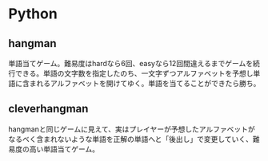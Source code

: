 # Python
<h2>
  hangman
  </h2>
単語当てゲーム。難易度はhardなら6回、easyなら12回間違えるまでゲームを続行できる。単語の文字数を指定したのち、一文字ずつアルファベットを予想し単語に含まれるアルファベットを開けてゆく。単語を当てることができたら勝ち。
  <h2>
  cleverhangman
  </h2>
  hangmanと同じゲームに見えて、実はプレイヤーが予想したアルファベットがなるべく含まれないような単語を正解の単語へと「後出し」で変更していく、難易度の高い単語当てゲーム。
